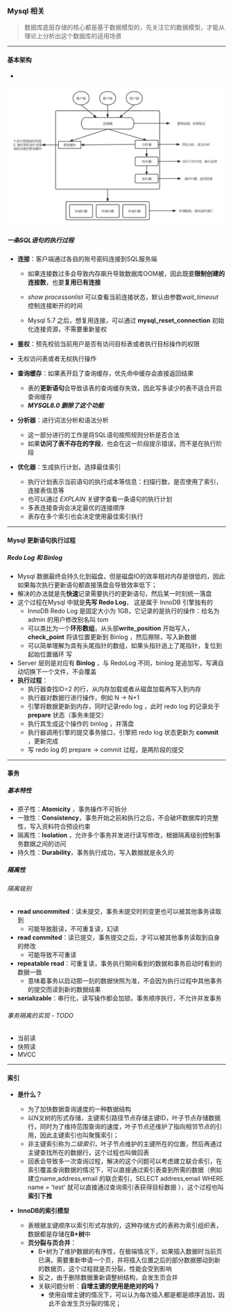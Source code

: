 ### Mysql 相关
>  数据库底层存储的核心都是基于数据模型的，先关注它的数据模型，才能从理论上分析出这个数据库的适用场景

---

#### 基本架构

- 

![白板](img\白板.jpg)



##### 一条SQL语句的执行过程

- **连接**：客户端通过各自的账号密码连接到SQL服务端
  - 如果连接数过多会导致内存飙升导致数据库OOM被，因此既要**限制创建的连接数**，也要**复用已有连接**
  
  - *show processonlist* 可以查看当前连接状态，默认由参数*wait_timeout* 控制连接断开的时间
  - Mysql 5.7 之后，想复用连接，可以通过 **mysql_reset_connection** 初始化连接资源，不需要重新鉴权
  
-  **鉴权**：预先校验当前用户是否有访问目标表或者执行目标操作的权限
  - 无权访问表或者无权执行操作
- **查询缓存**：如果表开启了查询缓存，优先命中缓存会直接返回结果
  - 表的**更新语句**会导致该表的查询缓存失效，因此写多读少的表不适合开启查询缓存
  - ***MYSQL8.0 删除了这个功能***
- **分析器**：进行词法分析和语法分析
  - 这一部分进行的工作是将SQL语句按照规则分析是否合法
  - 如果**访问了表不存在的字段**，也会在这一阶段提示错误，而不是在执行阶段
- **优化器**：生成执行计划，选择最佳索引
  - 执行计划表示当前语句的执行成本等信息：扫描行数，是否使用了索引，连接表信息等
  - 也可以通过 *EXPLAIN* 关键字查看一条语句的执行计划
  - 多表连接查询会决定最优的连接顺序
  - 表存在多个索引也会决定使用最佳索引执行



---

#### Mysql 更新语句执行过程

##### Redo Log 和 Binlog 

- Mysql 数据最终会持久化到磁盘，但是磁盘IO的效率相对内存是很低的，因此如果每次执行更新语句都直接落盘会导致效率低下；
- 解决的办法就是先**快速**记录需要执行的更新语句，然后某一时刻统一落盘
- 这个过程在Mysql 中就是**先写 Redo Log**， 这是属于 InnoDB 引擎独有的
  - InnoDB Redo Log 是固定大小为 1GB，它记录的是执行的操作：给名为 admin 的用户修改别名叫 tom 
  - 可以类比为一个**环形数组**，从头部**write_position** 开始写入，**check_point** 将该位置更新到 Binlog ，然后擦除，写入新数据
  - 可以简单理解为具有头尾指针的数组，如果头指针追上了尾指针，复位到起始位置循环 写
- Server 层则是对应有 **Binlog** ，与 RedoLog 不同，binlog 是追加写，写满自动切换下一个文件，不会覆盖
- **执行过程**：
  - 执行器查找ID=2 的行，从内存加载或者从磁盘加载再写入到内存
  - 执行器对数据行进行操作，例如 N -> N+1
  - 引擎将数据更新到内存，同时记录redo log ，此时 redo log 的记录处于 **prepare** 状态（事务未提交）
  -  执行其生成这个操作的 binlog ，并落盘
  - 执行器调用引擎的提交事务接口，引擎把 redo log 状态更新为 **commit** ，更新完成
  - 写 redo log 的 prepare -> commit  过程，是两阶段的提交



---

#### 事务

##### 基本特性

- 原子性：**Atomicity** ，事务操作不可拆分
- 一致性：**Consistency**，事务开始之前和执行之后，不会破坏数据库的完整性，写入资料符合预设约束
- 隔离性：**Isolation** ，允许多个事务并发进行读写修改，根据隔离级别控制事务数据之间的访问
- 持久性：**Durability**，事务执行成功，写入数据就是永久的

##### 隔离性

###### 隔离级别

- **read uncommited**：读未提交，事务未提交时的变更也可以被其他事务读取到
  - 可能导致脏读，不可重复读，幻读
- **read commited**：读已提交，事务提交之后，才可以被其他事务读取到自身的修改
  - 可能导致不可重读
- **repeatable read**：可重复读，事务执行期间看到的数据和事务启动时看到的数据一致
  - 意味着事务以启动那一刻的数据快照为准，不会因为执行过程中其他事务的提交而读到新的数据结果
- **serializable**：串行化，读写操作都会加锁，事务顺序执行，不允许并发事务



###### 事务隔离的实现 - TODO

- 当前读
- 快照读
- MVCC



---

#### 索引
- **是什么？**
    - 为了加快数据查询速度的一种数据结构
    - 以N叉树的形式存储，主键索引路径节点存储主键ID，叶子节点存储数据行，同时为了维持范围查询的速度，叶子节点还维护了指向相邻节点的引用，因此主键索引也叫聚簇索引；
    - 非主键索引称为*二级索引*，叶子节点维护的主键所在的位置，然后再通过主键查找所在的数据行，这个过程也叫做回表
    - 回表会导致多一次查询过程，解决的这个问题可以考虑建立联合索引，在索引覆盖查询数据的情况下，可以直接通过索引表查到所需的数据（例如建立name,address,email 的联合索引，SELECT address,email WHERE name = 'test' 就可以直接通过查询索引表获得目标数据 ），这个过程也叫**索引下推**

- **InnoDB的索引模型**
    - 表根据主键顺序以索引形式存放的，这种存储方式的表称为索引组织表，数据都是存储在**B+树**中
    - **页分裂与页合并**：
        - B+树为了维护数据的有序性，在极端情况下，如果插入数据时当前页已满，需要重新申请一个页，并将插入位置之后的部分数据挪动到新的数据页，这个过程就是页分裂，性能会受到影响
        - 反之，由于删除数据重新调整树结构，会发生页合并
        - 关联问题分析：**自增主键的使用是绝对的吗？**
             - 使用自增主键的情况下，可以认为每次插入都是都是顺序追加，因此不会发生页分裂的情况；